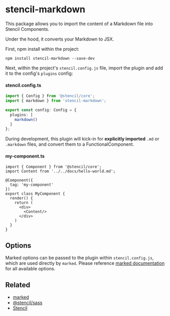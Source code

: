 # stencil-markdown

This package allows you to import the content of a Markdown file into Stencil Components.

Under the hood, it converts your Markdown to JSX.


First, npm install within the project:

```
npm install stencil-markdown --save-dev
```

Next, within the project's `stencil.config.js` file, import the plugin and add it to the config's `plugins` config:

#### stencil.config.ts
```ts
import { Config } from '@stencil/core';
import { markdown } from 'stencil-markdown';

export const config: Config = {
  plugins: [
    markdown()
  ]
};
```

During development, this plugin will kick-in for **explicitly imported** `.md` or `.markdown` files, and convert them to a FunctionalComponent.

#### my-component.ts
```tsx
import { Component } from '@stencil/core';
import Content from '../../docs/hello-world.md';

@Component({
  tag: 'my-component'
})
export class MyComponent {
  render() {
    return (
      <div>
        <Content/>
      </div>
    )
  }
}
```




## Options

Marked options can be passed to the plugin within `stencil.config.js`, which are used directly by `marked`. Please reference [marked documentation](https://www.npmjs.com/package/marked) for all available options.


## Related

* [marked](https://www.npmjs.com/package/marked)
* [@stencil/sass](https://www.npmjs.com/package/@stencil/sass)
* [Stencil](https://stenciljs.com/)